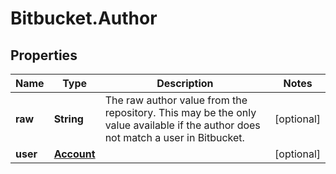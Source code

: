 # Bitbucket.Author

## Properties

Name | Type | Description | Notes
------------ | ------------- | ------------- | -------------
**raw** | **String** | The raw author value from the repository. This may be the only value available if the author does not match a user in Bitbucket. | [optional] 
**user** | [**Account**](Account.md) |  | [optional] 



